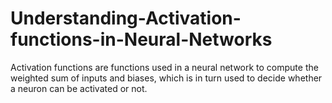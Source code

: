 # Understanding-Activation-functions-in-Neural-Networks
Activation functions are functions used in a neural network to compute the weighted sum of inputs and biases, which is in turn used to decide whether a neuron can be activated or not.
